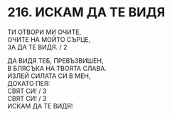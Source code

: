 # 216. ИСКАМ ДА ТЕ ВИДЯ  
  
ТИ ОТВОРИ МИ ОЧИТЕ,  
ОЧИТЕ НА МОЙТО СЪРЦЕ,  
ЗА ДА ТЕ ВИДЯ. / 2  
  
ДА ВИДЯ ТЕБ, ПРЕВЪЗВИШЕН,  
В БЛЯСЪКА НА ТВОЯТА СЛАВА.  
ИЗЛЕЙ СИЛАТА СИ В МЕН,  
ДОКАТО ПЕЯ:  
СВЯТ СИ! / 3  
СВЯТ СИ! / 3  
ИСКАМ ДА ТЕ ВИДЯ!  
